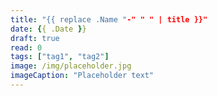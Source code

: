 ```yaml
---
title: "{{ replace .Name "-" " " | title }}"
date: {{ .Date }}
draft: true
read: 0
tags: ["tag1", "tag2"]
image: /img/placeholder.jpg
imageCaption: "Placeholder text"
---
```


